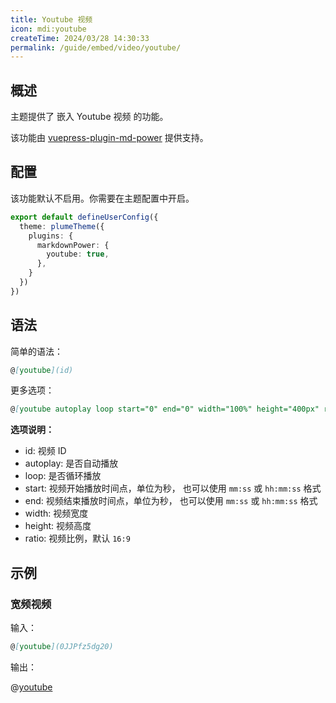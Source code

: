 ```yaml
---
title: Youtube 视频
icon: mdi:youtube
createTime: 2024/03/28 14:30:33
permalink: /guide/embed/video/youtube/
---
```


## 概述

主题提供了 嵌入 Youtube 视频 的功能。

该功能由 [vuepress-plugin-md-power](../../config/plugins/markdown-power.md) 提供支持。

## 配置

该功能默认不启用。你需要在主题配置中开启。

```ts title=".vuepress/config.ts"
export default defineUserConfig({
  theme: plumeTheme({
    plugins: {
      markdownPower: {
        youtube: true,
      },
    }
  })
})
```

## 语法

简单的语法：

```md
@[youtube](id)
```

更多选项：

```md
@[youtube autoplay loop start="0" end="0" width="100%" height="400px" ratio="16:9"](id)
```

**选项说明：**

- id: 视频 ID
- autoplay: 是否自动播放
- loop: 是否循环播放
- start: 视频开始播放时间点，单位为秒， 也可以使用 `mm:ss` 或 `hh:mm:ss` 格式
- end: 视频结束播放时间点，单位为秒， 也可以使用 `mm:ss` 或 `hh:mm:ss` 格式
- width: 视频宽度
- height: 视频高度
- ratio: 视频比例，默认 `16:9`

## 示例

### 宽频视频

输入：

```md
@[youtube](0JJPfz5dg20)
```

输出：

@[youtube](0JJPfz5dg20)
